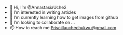 - 👋 Hi, I’m @AnnastasiaUche2
- 👀 I’m interested in writing articles 
- 🌱 I’m currently learning how to get images from github
- 💞️ I’m looking to collaborate on ...
- 📫 How to reach me Priscillauchechukwu@gmail.com

<!---
AnnastasiaUche2/AnnastasiaUche2 is a ✨ special ✨ repository because its `README.md` (this file) appears on your GitHub profile.
You can click the Preview link to take a look at your changes.
--->
